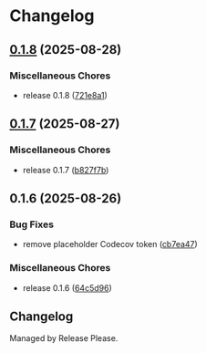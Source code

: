 # Changelog

## [0.1.8](https://github.com/crabtools-rs/lucide-svg-rs/compare/v0.1.7...v0.1.8) (2025-08-28)


### Miscellaneous Chores

* release 0.1.8 ([721e8a1](https://github.com/crabtools-rs/lucide-svg-rs/commit/721e8a1580ed7ba633cf93fa6174777e7f287c83))

## [0.1.7](https://github.com/crabtools-rs/lucide-svg-rs/compare/v0.1.6...v0.1.7) (2025-08-27)


### Miscellaneous Chores

* release 0.1.7 ([b827f7b](https://github.com/crabtools-rs/lucide-svg-rs/commit/b827f7b1dfda9304aa912d519aebdc680372eea6))

## 0.1.6 (2025-08-26)


### Bug Fixes

* remove placeholder Codecov token ([cb7ea47](https://github.com/crabtools-rs/lucide-svg-rs/commit/cb7ea47f3ffadb16e8944885c1c41e40b27d4cd8))


### Miscellaneous Chores

* release 0.1.6 ([64c5d96](https://github.com/crabtools-rs/lucide-svg-rs/commit/64c5d96cdc393c71ad453d93db583ba8dd1a5bcd))

## Changelog

Managed by Release Please.
